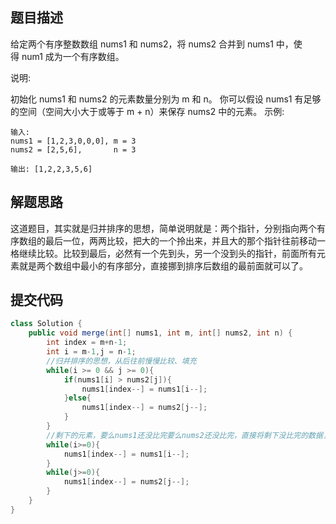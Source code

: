 ## 题目描述

给定两个有序整数数组 nums1 和 nums2，将 nums2 合并到 nums1 中，使得 num1 成为一个有序数组。

说明:

初始化 nums1 和 nums2 的元素数量分别为 m 和 n。
你可以假设 nums1 有足够的空间（空间大小大于或等于 m + n）来保存 nums2 中的元素。
示例:


```
输入:
nums1 = [1,2,3,0,0,0], m = 3
nums2 = [2,5,6],       n = 3

输出: [1,2,2,3,5,6]
```



## 解题思路

这道题目，其实就是归并排序的思想，简单说明就是：两个指针，分别指向两个有序数组的最后一位，两两比较，把大的一个拎出来，并且大的那个指针往前移动一格继续比较。比较到最后，必然有一个先到头，另一个没到头的指针，前面所有元素就是两个数组中最小的有序部分，直接挪到排序后数组的最前面就可以了。


## 提交代码



```java
class Solution {
    public void merge(int[] nums1, int m, int[] nums2, int n) {
        int index = m+n-1;
        int i = m-1,j = n-1;
        //归并排序的思想，从后往前慢慢比较、填充
        while(i >= 0 && j >= 0){
            if(nums1[i] > nums2[j]){
                nums1[index--] = nums1[i--];
            }else{
                nums1[index--] = nums2[j--];
            }
        } 
        //剩下的元素，要么nums1还没比完要么nums2还没比完，直接将剩下没比完的数据复制到nums1的前面即可
        while(i>=0){
            nums1[index--] = nums1[i--];
        }
        while(j>=0){
            nums1[index--] = nums2[j--];
        }
    }
}
```
